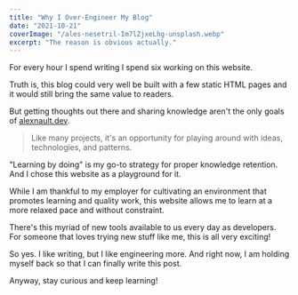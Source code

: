 ```yaml
---
title: "Why I Over-Engineer My Blog"
date: "2021-10-21"
coverImage: "/ales-nesetril-Im7lZjxeLhg-unsplash.webp"
excerpt: "The reason is obvious actually."
---
```


For every hour I spend writing I spend six working on this website.

Truth is, this blog could very well be built with a few static HTML pages and it would still bring the same value to readers.

But getting thoughts out there and sharing knowledge aren't the only goals of [alexnault.dev](https://alexnault.dev/).

> Like many projects, it's an opportunity for playing around with ideas, technologies, and patterns.

"Learning by doing" is my go-to strategy for proper knowledge retention. And I chose this website as a playground for it.

While I am thankful to my employer for cultivating an environment that promotes learning and quality work, this website allows me to learn at a more relaxed pace and without constraint.

There's this myriad of new tools available to us every day as developers. For someone that loves trying new stuff like me, this is all very exciting!

So yes. I like writing, but I like engineering more. And right now, I am holding myself back so that I can finally write this post.

Anyway, stay curious and keep learning!
